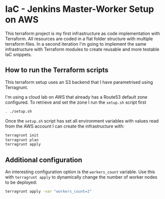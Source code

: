 # IaC - Jenkins Master-Worker Setup on AWS

This terraform project is my first infrastructure as code implementation with Terraform.
All resources are coded in a flat folder structure with multiple terraform files. In a second iteration
I'm going to implement the same infrastructure with Terraform modules to create reusable and more testable IaC snippets.

## How to run the Terraform scripts
This terraform setup uses an S3 backend that I have parametrised using Terragrunt.

I'm using a cloud lab on AWS that already has a Route53 default zone configured. To retrieve and set the zone I run the `setup.sh` script first

```bash
. ./setup.sh
```

Once the `setup.sh` script has set all environment variables with values read from the AWS account I can create the infrastructure with:

```bash
terragrunt init
terragrunt plan
terragrunt apply
```

## Additional configuration

An interesting configuration option is the `workers_count` variable. Use this with `terragrunt apply` to dynamically change the number of worker nodes to be deployed:

```bash
terragrunt apply -var "workers_count=2"
```
